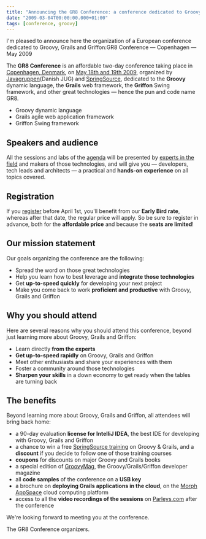 ```yaml
---
title: "Announcing the GR8 Conference: a conference dedicated to Groovy, Grails and Griffon"
date: "2009-03-04T00:00:00.000+01:00"
tags: [conference, groovy]
---
```


I'm pleased to announce here the organization of a European conference dedicated to Groovy, Grails and Griffon:GR8 Conference — Copenhagen — May 2009  

The **GR8 Conference** is an affordable two-day conference taking place in [Copenhagen, Denmark](http://www.gr8conf.org/location.gsp), on [May 18th and 19th 2009](http://www.gr8conf.org/agenda.gsp), organized by [Javagruppen](http://www.javagruppen.dk/)(Danish JUG) and [SpringSource](http://www.springsource.com/g2one), dedicated to the **Groovy** dynamic language, the **Grails** web framework, the **Griffon** Swing framework, and other great technologies — hence the pun and code name GR8.

* Groovy dynamic language
* Grails agile web application framework
* Griffon Swing framework

## Speakers and audience

All the sessions and labs of the [agenda](http://www.gr8conf.org/agenda.gsp) will be presented by [experts in the field](http://www.gr8conf.org/speakers.gsp) and makers of those technologies, and will give you — developers, tech leads and architects — a practical and **hands-on experience** on all topics covered.

## Registration

If you [register](http://www.gr8conf.org/registration/index) before April 1st, you'll benefit from our **Early Bird rate**, whereas after that date, the regular price will apply. So be sure to register in advance, both for the **affordable price** and because the **seats are limited**!

## Our mission statement

Our goals organizing the conference are the following:

*   Spread the word on those great technologies
*   Help you learn how to best leverage and **integrate those technologies**
*   Get **up-to-speed quickly** for developing your next project
*   Make you come back to work **proficient and productive** with Groovy, Grails and Griffon

## Why you should attend

Here are several reasons why you should attend this conference, beyond just learning more about Groovy, Grails and Griffon:

*   Learn directly **from the experts**
*   **Get up-to-speed rapidly** on Groovy, Grails and Griffon
*   Meet other enthusiasts and share your experiences with them
*   Foster a community around those technologies
*   **Sharpen your skills** in a down economy to get ready when the tables are turning back

## The benefits

Beyond learning more about Groovy, Grails and Griffon, all attendees will bring back home:

*   a 90-day evaluation **license for IntelliJ IDEA**, the best IDE for developing with Groovy, Grails and Griffon
*   a chance to win a free [SpringSource training](http://www.springsource.com/training) on Groovy & Grails, and a **discount** if you decide to follow one of those training courses
*   **coupons** for discounts on major Groovy and Grails books
*   a special edition of [GroovyMag](http://www.groovymag.com/), the Groovy/Grails/Griffon developer magazine
*   all **code samples** of the conference on a **USB key**
*   a brochure on **deploying Grails applications in the cloud**, on the [Morph AppSpace](http://www.mor.ph/grails?utm_source=gr8&utm_medium=cpc&utm_campaign=gr8) cloud computing platform
*   access to all the **video recordings of the sessions** on [Parleys.com](http://www.parleys.com/) after the conference

  
We're looking forward to meeting you at the conference.  
  
The GR8 Conference organizers.